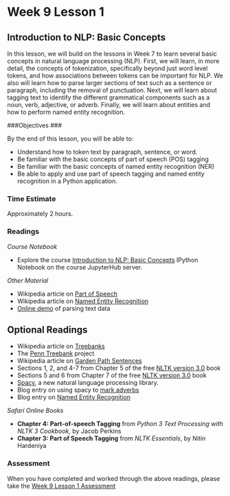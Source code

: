 # Week 9 Lesson 1 #
## Introduction to NLP: Basic Concepts ##

In this lesson, we will build on the lessons in Week 7 to learn several
basic concepts in natural language processing (NLP). First, we will
learn, in more detail, the concepts of tokenization, specifically beyond
just word level tokens, and how associations between tokens can be
important for NLP. We also will learn how to parse larger sections of
text such as a sentence or paragraph, including the removal of
punctuation. Next, we will learn about tagging text to identify the
different grammatical components such as a noun, verb, adjective, or
adverb. Finally, we will learn about entities and how to perform named
entity recognition. 

###Objectives ###

By the end of this lesson, you will be able to:

- Understand how to token text by paragraph, sentence, or word.
- Be familiar with the basic concepts of part of speech (POS) tagging
- Be familiar with the basic concepts of named entity recognition (NER)
- Be able to apply and use part of speech tagging and named entity
recognition in a Python application.

### Time Estimate ###

Approximately 2 hours.

### Readings ####

_Course Notebook_

- Explore the course [Introduction to NLP: Basic Concepts][l1nb]
IPython Notebook on the course JupyterHub server.

_Other Material_

- Wikipedia article on [Part of Speech][wpos]
- Wikipedia article on [Named Entity Recognition][wner]
- [Online demo][dsp] of parsing text data

## Optional Readings ##

- Wikipedia article on [Treebanks][wtb]
- The [Penn Treebank][ptb] project
- Wikipedia article on [Garden Path Sentences][wgps]
- Sections 1, 2, and 4-7 from Chapter 5 of the free [NLTK version 3.0][nltk3-5] book
- Sections 5 and 6 from Chapter 7 of the free [NLTK version 3.0][nltk3-7] book
- [Spacy][sp], a new natural language processing library.
- Blog entry on using spacy to [mark adverbs][bma]
- Blog entry on [Named Entity Recognition][yner]

_Safari Online Books_

- **Chapter 4: Part-of-speech Tagging** from _Python 3 Text Processing with NLTK 3 Cookbook_, by Jacob Perkins
- **Chapter 3: Part of Speech Tagging** from _NLTK Essentials_, by Nitin Hardeniya

### Assessment ###

When you have completed and worked through the above readings, please take the [Week 9 Lesson 1 Assessment][la]

[l1nb]: notebooks/intro2nlp-bc.ipynb
[la]: https://learn.illinois.edu/mod/quiz/view.php?id=1325323

[wner]: https://en.wikipedia.org/wiki/Named-entity_recognition
[wpos]: https://en.wikipedia.org/wiki/Part-of-speech_tagging
[wtb]: https://en.wikipedia.org/wiki/Treebank
[wgps]: https://en.wikipedia.org/wiki/Garden_path_sentence

[yner]: http://blog.yhat.com/posts/named-entities-in-law-and-order-using-nlp.html

[nltk3-5]: http://www.nltk.org/book/ch05.html
[nltk3-7]: http://www.nltk.org/book/ch07.html

[bma]: https://spacy.io/tutorials/mark-adverbs
[dsp]: https://api.spacy.io/displacy/index.html
[sp]: https://spacy.io
[ptb]: http://www.cis.upenn.edu/~treebank/

